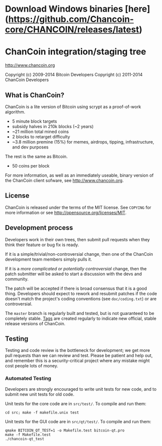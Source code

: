 Download Windows binaries [here] (https://github.com/Chancoin-core/CHANCOIN/releases/latest)
===

ChanCoin integration/staging tree
================================

http://www.chancoin.org

Copyright (c) 2009-2014 Bitcoin Developers
Copyright (c) 2011-2014 ChanCoin Developers

What is ChanCoin?
----------------

ChanCoin is a lite version of Bitcoin using scrypt as a proof-of-work algorithm.
 - 5 minute block targets
 - subsidy halves in 210k blocks (~2 years)
 - ~21 million total mined coins
 - 2 blocks to retarget difficulty
 - ~3.8 million premine (15%) for memes, airdrops, tipping, infrastructure, and dev purposes


The rest is the same as Bitcoin.
 - 50 coins per block

For more information, as well as an immediately useable, binary version of
the ChanCoin client sofware, see http://www.chancoin.org.

License
-------

ChanCoin is released under the terms of the MIT license. See `COPYING` for more
information or see http://opensource.org/licenses/MIT.

Development process
-------------------

Developers work in their own trees, then submit pull requests when they think
their feature or bug fix is ready.

If it is a simple/trivial/non-controversial change, then one of the ChanCoin
development team members simply pulls it.

If it is a *more complicated or potentially controversial* change, then the patch
submitter will be asked to start a discussion with the devs and community.

The patch will be accepted if there is broad consensus that it is a good thing.
Developers should expect to rework and resubmit patches if the code doesn't
match the project's coding conventions (see `doc/coding.txt`) or are
controversial.

The `master` branch is regularly built and tested, but is not guaranteed to be
completely stable. [Tags](https://github.com/chancoin-project/chancoin/tags) are created
regularly to indicate new official, stable release versions of ChanCoin.

Testing
-------

Testing and code review is the bottleneck for development; we get more pull
requests than we can review and test. Please be patient and help out, and
remember this is a security-critical project where any mistake might cost people
lots of money.

### Automated Testing

Developers are strongly encouraged to write unit tests for new code, and to
submit new unit tests for old code.

Unit tests for the core code are in `src/test/`. To compile and run them:

    cd src; make -f makefile.unix test

Unit tests for the GUI code are in `src/qt/test/`. To compile and run them:

    qmake BITCOIN_QT_TEST=1 -o Makefile.test bitcoin-qt.pro
    make -f Makefile.test
    ./chancoin-qt_test

